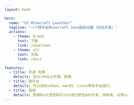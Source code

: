 ```yaml
---
layout: home

hero:
  name: "CE Minecraft Launcher"
  tagline: "一个跨平台Minecraft Java版启动器（仍在开发）"
  actions:
    - theme: brand
      text: 下载
      link: /download
    - theme: alt
      text: 文档
      link: /docs

features:
  - title: 开源 免费
    details: 在GitHub上开源，免费。
  - title: 跨平台
    details: 可以在Windows、macOS、Linux等多平台运行。
  - title: 高效
    details: 使用Rust语言和Slint进行原生GUI开发，效率高、占用小。
---
```

